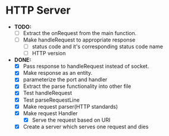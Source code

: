 # HTTP Server

- **TODO:**
  - [ ] Extract the onRequest from the main function.
  - [ ] Make handleRequest to appropriate response
    - [ ] status code and it's corresponding status code name
    - [ ] HTTP version

- **DONE:**
  - [x] Pass response to handleRequest instead of socket.
  - [x] Make response as an entity.
  - [x] parameterize the port and handler
  - [x] Extract the parse functionality into other file
  - [x] Test handleRequest
  - [x] Test parseRequestLine
  - [x] Make request parser(HTTP standards)
  - [x] Make request Handler
    - [x] Serve the request based on URI
  - [x] Create a server which serves one request and dies
